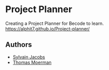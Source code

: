 
# Project Planner

Creating a Project Planner for Becode to learn.
https://alphit7.github.io/Project-planner/


## Authors

- [Sylvain Jacobs](https://www.github.com/Alphit7)
- [Thomas Moerman](https://www.github.com/ThomMoerman)

